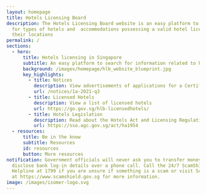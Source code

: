 ```yaml
---
layout: homepage
title: Hotels Licensing Board
description: The Hotels Licensing Board website is an easy platform to search
  for types of hotels and  accommodations possessing a valid hotel licence and
  their locations
permalink: /
sections:
  - hero:
      title: Hotels licensing in Singapore
      subtitle: An easy platform to search for information related to hotel licensing
      background: /images/homepage/hlb_website_blueprint.jpg
      key_highlights:
        - title: Notices
          description: View advertisements of applications for a Certificate of Registration
          url: /notices/1a-2021-q3
        - title: Licensed Hotels
          description: View a list of licensed hotels
          url: https://go.gov.sg/hlb-licensedhotels/
        - title: Hotels Legislation
          description: Read about the Hotels Act and Licensing Regulations
          url: https://sso.agc.gov.sg/act/ha1954
  - resources:
      title: Be in the know
      subtitle: Resources
      id: resources
      button: More resources
notification: Government officials will never ask you to transfer money or
  disclose bank log-in details over a phone call. Call the 24/7 ScamShield
  Helpline at 1799 if you are unsure if something is a scam or visit Scamshield
  at https://www.scamshield.gov.sg for more information.
image: /images/isomer-logo.svg
---
```

